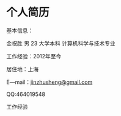 个人简历
===========
基本信息：

 金祝胜  男  23  大学本科  计算机科学与技术专业 
 
 工作经验：2012年至今
 
 居住地：上海
 
 E—mail：jinzhusheng@gmail.com
 
 QQ:464019548
 
 工作经验
 
 
 

 
